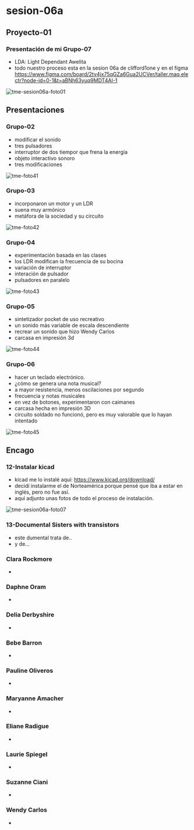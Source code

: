 # sesion-06a

## Proyecto-01

### Presentación de mi Grupo-07 

- LDA: Light Dependant Awelita
- todo nuestro proceso esta en la sesion 06a de clifford1one y en el figma https://www.figma.com/board/2tv4jx75qGZa6Gua2UCVer/taller.maq.electr?node-id=0-1&t=aBNh63yuq9MDT4AI-1

![tme-sesion06a-foto01](https://github.com/user-attachments/assets/c2cc97c2-12ce-4752-a620-c4cc16a9a289)

## Presentaciones

### Grupo-02

- modificar el sonido
- tres pulsadores
- interruptor de dos tiempor que frena la energía
- objeto interactivo sonoro
- tres modificaciones

![tme-foto41](https://github.com/user-attachments/assets/787371fc-fa3d-43e0-88cb-c6e13fd17eee)

### Grupo-03

- incorponaron un motor y un LDR
- suena muy armónico
- metáfora de la sociedad y su circuito

![tme-foto42](https://github.com/user-attachments/assets/665bd64c-2a53-4d1b-ba93-c1656ccdf123)

### Grupo-04

- experimentación basada en las clases
- los LDR modifican la frecuencia de su bocina
- variación de interruptor
- interación de pulsador
- pulsadores en paralelo

![tme-foto43](https://github.com/user-attachments/assets/ca81eece-fdc6-4798-a857-ae02fb2f7d90)

### Grupo-05

- sintetizador pocket de uso recreativo
- un sonido más variable de escala descendiente
- recrear un sonido que hizo Wendy Carlos
- carcasa en impresión 3d

![tme-foto44](https://github.com/user-attachments/assets/e3fe27fe-4985-4a16-88d8-5c10e4b18236)

### Grupo-06

- hacer un teclado electrónico.
- ¿cómo se genera una nota musical?
- a mayor resistencia, menos oscilaciones por segundo
- frecuencia y notas musicales
- en vez de botones, experimentaron con caimanes
- carcasa hecha en impresión 3D
- circuito soldado no funcionó, pero es muy valorable que lo hayan intentado

![tme-foto45](https://github.com/user-attachments/assets/2cf126a6-c943-44a7-a4c5-a10a516cea15)

## Encago

### 12-Instalar kicad
- kicad me lo instalé aquí: https://www.kicad.org/download/
- decidí instalarme el de Norteamérica porque pensé que iba a estar en inglés, pero no fue así.
- aquí adjunto unas fotos de todo el proceso de instalación.

![tme-sesion06a-foto07](https://github.com/user-attachments/assets/c2d28119-9a9f-4e70-950b-042ca5d9e95c)

### 13-Documental Sisters with transistors

- este dumental trata de..
- y de...
### Clara Rockmore

-
### Daphne Oram

-
### Delia Derbyshire

-
### Bebe Barron

-
### Pauline Oliveros

-
### Maryanne Amacher

-
### Eliane Radigue

-
### Laurie Spiegel

-
### Suzanne Ciani

-
### Wendy Carlos

-
